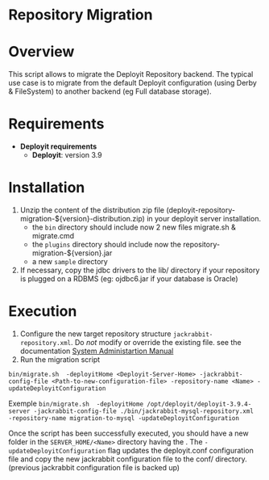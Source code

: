 # Repository Migration 

# Overview #

This script allows to migrate the Deployit Repository backend. The typical use case is to migrate from the default Deployit configuration (using Derby & FileSystem) to another backend (eg Full database storage).

# Requirements #

* **Deployit requirements**
	* **Deployit**: version 3.9
	
# Installation #

1. Unzip the content of the distribution zip file (deployit-repository-migration-${version}-distribution.zip) in your deployit server installation.
    * the `bin` directory should include now 2 new files migrate.sh & migrate.cmd
    * the `plugins` directory should include now the repository-migration-${version}.jar
    * a new `sample` directory
2. If necessary, copy the jdbc drivers to the lib/ directory if your repository is plugged on a RDBMS (eg: ojdbc6.jar if your database is Oracle)

# Execution

1. Configure the new target repository structure `jackrabbit-repository.xml`. Do *not* modify or override the existing file. see the documentation [System Administartion Manual](http://docs.xebialabs.com/releases/3.9/deployit/systemadminmanual.html#using-a-database)
2. Run the migration script

`bin/migrate.sh  -deployitHome <Deployit-Server-Home> -jackrabbit-config-file <Path-to-new-configuration-file> -repository-name <Name> -updateDeployitConfiguration`

Exemple
`bin/migrate.sh  -deployitHome /opt/deployit/deployit-3.9.4-server -jackrabbit-config-file ./bin/jackrabbit-mysql-repository.xml  -repository-name migration-to-mysql -updateDeployitConfiguration`

Once the script has been successfully executed, you should have a new folder in the `SERVER_HOME/<Name>` directory having the <Name>. The `-updateDeployitConfiguration` flag updates the deployit.conf configuration file and copy the new jackrabbit configuration file to the conf/ directory. (previous jackrabbit configuration file is backed up)